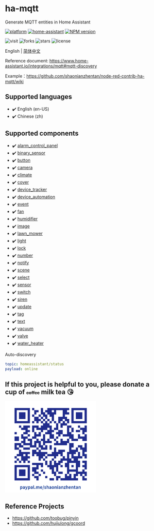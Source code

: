 # ha-mqtt
Generate MQTT entities in Home Assistant

[![platform](https://img.shields.io/badge/platform-Node--RED-red)](https://flows.nodered.org/node/node-red-contrib-ha-mqtt)
[![home-assistant](https://img.shields.io/badge/Home-Assistant-%23049cdb)](https://www.home-assistant.io/)
[![NPM version](https://img.shields.io/npm/v/node-red-contrib-ha-mqtt.svg?style=flat-square)](https://www.npmjs.com/package/node-red-contrib-ha-mqtt)

![visit](https://visitor-badge.laobi.icu/badge?page_id=shaonianzhentan.node-red-contrib-ha-mqtt&left_text=visit)
![forks](https://img.shields.io/github/forks/shaonianzhentan/node-red-contrib-ha-mqtt)
![stars](https://img.shields.io/github/stars/shaonianzhentan/node-red-contrib-ha-mqtt)
![license](https://img.shields.io/github/license/shaonianzhentan/node-red-contrib-ha-mqtt)

English | [简体中文](README.zh.md)

Reference document: https://www.home-assistant.io/integrations/mqtt#mqtt-discovery

Example：https://github.com/shaonianzhentan/node-red-contrib-ha-mqtt/wiki

## Supported languages
- ✔️ English (en-US)
- ✔️ Chinese (zh)
## Supported components
- ✔️  [alarm_control_panel](https://www.home-assistant.io/integrations/alarm_control_panel.mqtt/)
- ✔️  [binary_sensor](https://www.home-assistant.io/integrations/binary_sensor.mqtt/)
- ✔️  [button](https://www.home-assistant.io/integrations/button.mqtt/)
- ✔️  [camera](https://www.home-assistant.io/integrations/camera.mqtt/)
- ✔️  [climate](https://www.home-assistant.io/integrations/climate.mqtt/)
- ✔️  [cover](https://www.home-assistant.io/integrations/cover.mqtt/)
- ✔️  [device_tracker](https://www.home-assistant.io/integrations/device_tracker.mqtt/)
- ✔️  [device_automation](https://www.home-assistant.io/integrations/device_trigger.mqtt/)
- ✔️  [event](https://www.home-assistant.io/integrations/event.mqtt/)
- ✔️  [fan](https://www.home-assistant.io/integrations/fan.mqtt/)
- ✔️  [humidifier](https://www.home-assistant.io/integrations/humidifier.mqtt/)
- ✔️  [image](https://www.home-assistant.io/integrations/image.mqtt/)
- ✔️  [lawn_mower](https://www.home-assistant.io/integrations/lawn_mower.mqtt/)
- ✔️  [light](https://www.home-assistant.io/integrations/light.mqtt/)
- ✔️  [lock](https://www.home-assistant.io/integrations/lock.mqtt/)
- ✔️  [number](https://www.home-assistant.io/integrations/number.mqtt/)
- ✔️  [notify](https://www.home-assistant.io/integrations/notify.mqtt/)
- ✔️  [scene](https://www.home-assistant.io/integrations/scene.mqtt/)
- ✔️  [select](https://www.home-assistant.io/integrations/select.mqtt/)
- ✔️  [sensor](https://www.home-assistant.io/integrations/sensor.mqtt/)
- ✔️  [switch](https://www.home-assistant.io/integrations/switch.mqtt/)
- ✔️  [siren](https://www.home-assistant.io/integrations/siren.mqtt/)
- ✔️  [update](https://www.home-assistant.io/integrations/update.mqtt/)
- ✔️  [tag](https://www.home-assistant.io/integrations/tag.mqtt/)
- ✔️  [text](https://www.home-assistant.io/integrations/text.mqtt/)
- ✔️  [vacuum](https://www.home-assistant.io/integrations/vacuum.mqtt/)
- ✔️  [valve](https://www.home-assistant.io/integrations/valve.mqtt/)
- ✔️  [water_heater](https://www.home-assistant.io/integrations/water_heater.mqtt/)

Auto-discovery
```yaml
topic: homeassistant/status
payload: online
```

## If this project is helpful to you, please donate a cup of <del style="font-size: 14px;">coffee</del> milk tea 😘

<a href="https://paypal.me/shaonianzhentan"><img src="https://raw.githubusercontent.com/shaonianzhentan/image/main/picture/paypal.me.png" height="300" alt="https://paypal.me/shaonianzhentan" title="https://paypal.me/shaonianzhentan"></a>

## Reference Projects

- https://github.com/toobug/pinyin
- https://github.com/hujiulong/gcoord